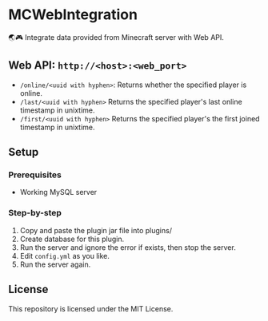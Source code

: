 # MCWebIntegration
🌏🎮 Integrate data provided from Minecraft server with Web API.

## Web API: `http://<host>:<web_port>`
* `/online/<uuid with hyphen>`: Returns whether the specified player is online.
* `/last/<uuid with hyphen>` Returns the specified player's last online timestamp in unixtime.
* `/first/<uuid with hyphen>` Returns the specified player's the first joined timestamp in unixtime.

## Setup
### Prerequisites
* Working MySQL server
### Step-by-step
1. Copy and paste the plugin jar file into plugins/
2. Create database for this plugin.
3. Run the server and ignore the error if exists, then stop the server.
4. Edit `config.yml` as you like.
5. Run the server again.

## License
This repository is licensed under the MIT License.

